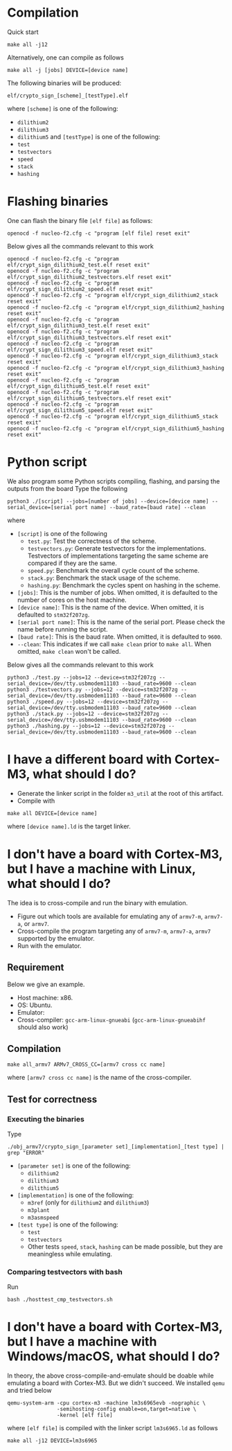 
# Compilation

Quick start
```
make all -j12
```

Alternatively, one can compile as follows
```
make all -j [jobs] DEVICE=[device name]
```

The following binaries will be produced:
```
elf/crypto_sign_[scheme]_[testType].elf
```
where `[scheme]` is one of the following:
- `dilithium2`
- `dilithium3`
- `dilithium5`
and `[testType]` is one of the following:
- `test`
- `testvectors`
- `speed`
- `stack`
- `hashing`

# Flashing binaries

One can flash the binary file `[elf file]` as follows:

```
openocd -f nucleo-f2.cfg -c "program [elf file] reset exit"
```

Below gives all the commands relevant to this work
```
openocd -f nucleo-f2.cfg -c "program elf/crypt_sign_dilithium2_test.elf reset exit"
openocd -f nucleo-f2.cfg -c "program elf/crypt_sign_dilithium2_testvectors.elf reset exit"
openocd -f nucleo-f2.cfg -c "program elf/crypt_sign_dilithium2_speed.elf reset exit"
openocd -f nucleo-f2.cfg -c "program elf/crypt_sign_dilithium2_stack reset exit"
openocd -f nucleo-f2.cfg -c "program elf/crypt_sign_dilithium2_hashing reset exit"
openocd -f nucleo-f2.cfg -c "program elf/crypt_sign_dilithium3_test.elf reset exit"
openocd -f nucleo-f2.cfg -c "program elf/crypt_sign_dilithium3_testvectors.elf reset exit"
openocd -f nucleo-f2.cfg -c "program elf/crypt_sign_dilithium3_speed.elf reset exit"
openocd -f nucleo-f2.cfg -c "program elf/crypt_sign_dilithium3_stack reset exit"
openocd -f nucleo-f2.cfg -c "program elf/crypt_sign_dilithium3_hashing reset exit"
openocd -f nucleo-f2.cfg -c "program elf/crypt_sign_dilithium5_test.elf reset exit"
openocd -f nucleo-f2.cfg -c "program elf/crypt_sign_dilithium5_testvectors.elf reset exit"
openocd -f nucleo-f2.cfg -c "program elf/crypt_sign_dilithium5_speed.elf reset exit"
openocd -f nucleo-f2.cfg -c "program elf/crypt_sign_dilithium5_stack reset exit"
openocd -f nucleo-f2.cfg -c "program elf/crypt_sign_dilithium5_hashing reset exit"
```

# Python script

We also program some Python scripts compiling, flashing, and parsing the outputs from the board
Type the following
```
python3 ./[script] --jobs=[number of jobs] --device=[device name] --serial_device=[serial port name] --baud_rate=[baud rate] --clean
```

where
- `[script]` is one of the following
    - `test.py`: Test the correctness of the scheme.
    - `testvectors.py`: Generate testvectors for the implementations. Testvectors of implementations targeting the same scheme are compared if they are the same.
    - `speed.py`: Benchmark the overall cycle count of the scheme.
    - `stack.py`: Benchmark the stack usage of the scheme.
    - `hashing.py`: Benchmark the cycles spent on hashing in the scheme.
- `[jobs]`: This is the number of jobs. When omitted, it is defaulted to the number of cores on the host machine.
- `[device name]`: This is the name of the device. When omitted, it is defaulted to `stm32f207zg`.
- `[serial port name]`: This is the name of the serial port. Please check the name before running the script.
- `[baud rate]`: This is the baud rate. When omitted, it is defaulted to `9600`.
- `--clean`: This indicates if we call `make clean` prior to `make all`. When omitted, `make clean` won't be called.

Below gives all the commands relevant to this work
```
python3 ./test.py --jobs=12 --device=stm32f207zg --serial_device=/dev/tty.usbmodem11103 --baud_rate=9600 --clean
python3 ./testvectors.py --jobs=12 --device=stm32f207zg --serial_device=/dev/tty.usbmodem11103 --baud_rate=9600 --clean
python3 ./speed.py --jobs=12 --device=stm32f207zg --serial_device=/dev/tty.usbmodem11103 --baud_rate=9600 --clean
python3 ./stack.py --jobs=12 --device=stm32f207zg --serial_device=/dev/tty.usbmodem11103 --baud_rate=9600 --clean
python3 ./hashing.py --jobs=12 --device=stm32f207zg --serial_device=/dev/tty.usbmodem11103 --baud_rate=9600 --clean
```

# I have a different board with Cortex-M3, what should I do?

- Generate the linker script in the folder `m3_util` at the root of this artifact.
- Compile with
```
make all DEVICE=[device name]
```

where `[device name].ld` is the target linker.

# I don't have a board with Cortex-M3, but I have a machine with Linux, what should I do?

The idea is to cross-compile and run the binary with emulation.
- Figure out which tools are available for emulating any of `armv7-m`, `armv7-a`, or `armv7`.
- Cross-compile the program targeting any of `armv7-m`, `armv7-a`, `armv7` supported by the emulator.
- Run with the emulator.

## Requirement

Below we give an example.
- Host machine: x86.
- OS: Ubuntu.
- Emulator:
- Cross-compiler: `gcc-arm-linux-gnueabi` (`gcc-arm-linux-gnueabihf` should also work)

## Compilation

```
make all_armv7 ARMv7_CROSS_CC=[armv7 cross cc name]
```

where `[armv7 cross cc name]` is the name of the cross-compiler.

## Test for correctness

### Executing the binaries

Type
```
./obj_armv7/crypto_sign_[parameter set]_[implementation]_[test type] | grep "ERROR"
```

- `[parameter set]` is one of the following:
    - `dilithium2`
    - `dilithium3`
    - `dilithium5`
- `[implementation]` is one of the following:
    - `m3ref` (only for `dilithium2` and `dilithium3`)
    - `m3plant`
    - `m3asmspeed`
- `[test type]` is one of the following:
    - `test`
    - `testvectors`
    - Other tests `speed`, `stack`, `hashing` can be made possible, but they are meaningless while emulating.

### Comparing testvectors with bash

Run
```
bash ./hosttest_cmp_testvectors.sh
```

# I don't have a board with Cortex-M3, but I have a machine with Windows/macOS, what should I do?

In theory, the above cross-compile-and-emulate should be doable while emulating a board with Cortex-M3. But we didn't succeed.
We installed `qemu` and tried below
```
qemu-system-arm -cpu cortex-m3 -machine lm3s6965evb -nographic \
                -semihosting-config enable=on,target=native \
                -kernel [elf file]
```

where `[elf file]` is compiled with the linker script `lm3s6965.ld` as follows
```
make all -j12 DEVICE=lm3s6965
```

